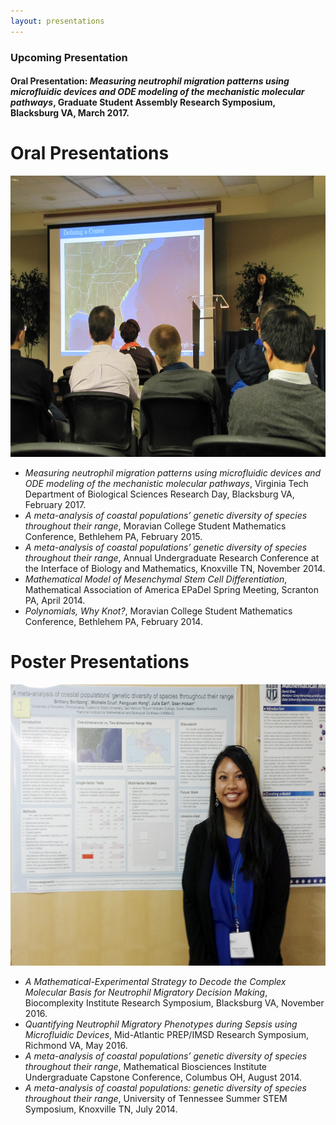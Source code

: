 ```yaml
---
layout: presentations
---
```

### Upcoming Presentation

#### Oral Presentation: *Measuring neutrophil migration patterns using microfluidic devices and ODE modeling of the mechanistic molecular pathways*, Graduate Student Assembly Research Symposium, Blacksburg VA, March 2017.

# Oral Presentations
<center><img src="/assets/img/NIMBioS-Presentation.jpg" width="600" height="450"></center>

- *Measuring neutrophil migration patterns using microfluidic devices and ODE modeling of the mechanistic molecular pathways*, Virginia Tech Department of Biological Sciences Research Day, Blacksburg VA, February 2017.
- *A meta-analysis of coastal populations’ genetic diversity of species throughout their range*, Moravian College Student Mathematics Conference, Bethlehem PA, February 2015.
- *A meta-analysis of coastal populations’ genetic diversity of species throughout their range*, Annual Undergraduate Research Conference at the Interface of Biology and Mathematics, Knoxville TN, November 2014.
- *Mathematical Model of Mesenchymal Stem Cell Differentiation*, Mathematical Association of America EPaDel Spring Meeting, Scranton PA, April 2014.
- *Polynomials, Why Knot?*, Moravian College Student Mathematics Conference, Bethlehem PA, February 2014.


# Poster Presentations
<center><img src="/assets/img/BORIBONG_MBI-Presentation.png" width="600" height="450"></center>

- *A Mathematical-Experimental Strategy to Decode the Complex Molecular Basis for Neutrophil Migratory Decision Making*, Biocomplexity Institute Research Symposium, Blacksburg VA, November 2016.
- *Quantifying Neutrophil Migratory Phenotypes during Sepsis using Microfluidic Devices*, Mid-Atlantic PREP/IMSD Research Symposium, Richmond VA, May 2016.
- *A meta-analysis of coastal populations’ genetic diversity of species throughout their range*, Mathematical Biosciences Institute Undergraduate Capstone Conference, Columbus OH, August 2014. 
- *A meta-analysis of coastal populations: genetic diversity of species throughout their range*, University of Tennessee Summer STEM Symposium, Knoxville TN, July 2014.

